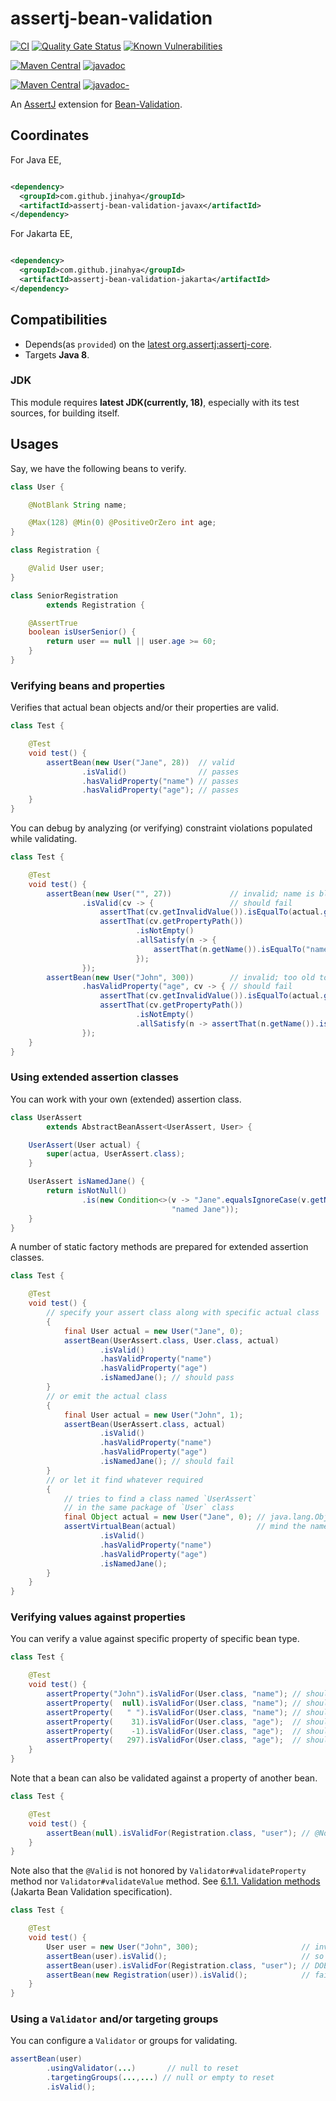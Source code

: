 # assertj-bean-validation

[![CI](https://github.com/jinahya/assertj-bean-validation/actions/workflows/maven.yml/badge.svg)](https://github.com/jinahya/assertj-bean-validation/actions/workflows/maven.yml)
[![Quality Gate Status](https://sonarcloud.io/api/project_badges/measure?project=jinahya_assertj-bean-validation&metric=alert_status)](https://sonarcloud.io/dashboard?id=jinahya_assertj-bean-validation)
[![Known Vulnerabilities](https://snyk.io/test/github/jinahya/assertj-bean-validation/badge.svg)](https://snyk.io/test/github/jinahya/assertj-bean-validation)

[![Maven Central](https://img.shields.io/maven-central/v/com.github.jinahya/assertj-bean-validation-javax?label=maven-central%20%28javax%29)](https://search.maven.org/artifact/com.github.jinahya/assertj-bean-validation-javax)
[![javadoc](https://javadoc.io/badge2/com.github.jinahya/assertj-bean-validation-javax/javadoc.svg?label=javadoc.io%20%28javax%29)](https://javadoc.io/doc/com.github.jinahya/assertj-bean-validation-javax)

[![Maven Central](https://img.shields.io/maven-central/v/com.github.jinahya/assertj-bean-validation-jakarta?label=maven-central%20%28jakarta%29)](https://search.maven.org/artifact/com.github.jinahya/assertj-bean-validation-jakarta)
[![javadoc-](https://javadoc.io/badge2/com.github.jinahya/assertj-bean-validation-jakarta/javadoc.svg?label=javadoc.io%20%28jakarta%29)](https://javadoc.io/doc/com.github.jinahya/assertj-bean-validation-jakarta)

An [AssertJ](https://joel-costigliola.github.io/assertj/) extension for [Bean-Validation](https://beanvalidation.org/).

## Coordinates

For Java EE,

```xml

<dependency>
  <groupId>com.github.jinahya</groupId>
  <artifactId>assertj-bean-validation-javax</artifactId>
</dependency>
```

For Jakarta EE,

```xml

<dependency>
  <groupId>com.github.jinahya</groupId>
  <artifactId>assertj-bean-validation-jakarta</artifactId>
</dependency>
```

## Compatibilities

* Depends(as `provided`) on
  the [latest org.assertj:assertj-core](https://javadoc.io/doc/org.assertj/assertj-core/latest/index.html).
* Targets **Java 8**.

### JDK

This module requires **latest JDK(currently, 18)**, especially with its test sources, for building itself.

## Usages

Say, we have the following beans to verify.

```java
class User {

    @NotBlank String name;

    @Max(128) @Min(0) @PositiveOrZero int age;
}

class Registration {

    @Valid User user;
}

class SeniorRegistration
        extends Registration {

    @AssertTrue
    boolean isUserSenior() {
        return user == null || user.age >= 60;
    }
}
```

### Verifying beans and properties

Verifies that actual bean objects and/or their properties are valid.

```java
class Test {

    @Test
    void test() {
        assertBean(new User("Jane", 28))  // valid
                .isValid()                // passes
                .hasValidProperty("name") // passes
                .hasValidProperty("age"); // passes
    }
}
```

You can debug by analyzing (or verifying) constraint violations populated while validating.

```java
class Test {

    @Test
    void test() {
        assertBean(new User("", 27))             // invalid; name is blank
                .isValid(cv -> {                 // should fail
                    assertThat(cv.getInvalidValue()).isEqualTo(actual.getName());
                    assertThat(cv.getPropertyPath())
                            .isNotEmpty()
                            .allSatisfy(n -> {
                                assertThat(n.getName()).isEqualTo("name");
                            });
                });
        assertBean(new User("John", 300))        // invalid; too old to be true
                .hasValidProperty("age", cv -> { // should fail
                    assertThat(cv.getInvalidValue()).isEqualTo(actual.getAge());
                    assertThat(cv.getPropertyPath())
                            .isNotEmpty()
                            .allSatisfy(n -> assertThat(n.getName()).isEqualTo("age"));
                });
    }
}
```

### Using extended assertion classes

You can work with your own (extended) assertion class.

```java
class UserAssert
        extends AbstractBeanAssert<UserAssert, User> {

    UserAssert(User actual) {
        super(actua, UserAssert.class);
    }

    UserAssert isNamedJane() {
        return isNotNull()
                .is(new Condition<>(v -> "Jane".equalsIgnoreCase(v.getName()),
                                    "named Jane"));
    }
}
```

A number of static factory methods are prepared for extended assertion classes.

```java
class Test {

    @Test
    void test() {
        // specify your assert class along with specific actual class
        {
            final User actual = new User("Jane", 0);
            assertBean(UserAssert.class, User.class, actual)
                    .isValid()
                    .hasValidProperty("name")
                    .hasValidProperty("age")
                    .isNamedJane(); // should pass
        }
        // or emit the actual class
        {
            final User actual = new User("John", 1);
            assertBean(UserAssert.class, actual)
                    .isValid()
                    .hasValidProperty("name")
                    .hasValidProperty("age")
                    .isNamedJane(); // should fail
        }
        // or let it find whatever required
        {
            // tries to find a class named `UserAssert`
            // in the same package of `User` class
            final Object actual = new User("Jane", 0); // java.lang.Object
            assertVirtualBean(actual)                  // mind the name of the method
                    .isValid()
                    .hasValidProperty("name")
                    .hasValidProperty("age")
                    .isNamedJane();
        }
    }
}
```

### Verifying values against properties

You can verify a value against specific property of specific bean type.

```java
class Test {

    @Test
    void test() {
        assertProperty("John").isValidFor(User.class, "name"); // should pass
        assertProperty(  null).isValidFor(User.class, "name"); // should fail; @NotBlank
        assertProperty(   " ").isValidFor(User.class, "name"); // should fail; @NotBlank
        assertProperty(    31).isValidFor(User.class, "age");  // should pass
        assertProperty(    -1).isValidFor(User.class, "age");  // should fail; @Min(0x00)
        assertProperty(   297).isValidFor(User.class, "age");  // should fail; @Max(0x80)
    }
}
```

Note that a bean can also be validated against a property of another bean.

```java
class Test {

    @Test
    void test() {
        assertBean(null).isValidFor(Registration.class, "user"); // @NotNull
    }
}
```

Note also that the `@Valid` is not honored by `Validator#validateProperty` method nor `Validator#validateValue` method.
See [6.1.1. Validation methods] (Jakarta Bean Validation specification).

```java
class Test {

    @Test
    void test() {
        User user = new User("John", 300);                       // invalid, obviously
        assertBean(user).isValid();                              // so does fail
        assertBean(user).isValidFor(Registration.class, "user"); // DOES NOT FAIL!
        assertBean(new Registration(user)).isValid();            // fails, after ...
    }
}
```

### Using a `Validator` and/or targeting groups

You can configure a `Validator` or groups for validating.

```java
assertBean(user)
        .usingValidator(...)       // null to reset
        .targetingGroups(...,...) // null or empty to reset
        .isValid();
```

[6.1.1. Validation methods]: https://jakarta.ee/specifications/bean-validation/3.0/jakarta-bean-validation-spec-3.0.html#validationapi-validatorapi-validationmethods